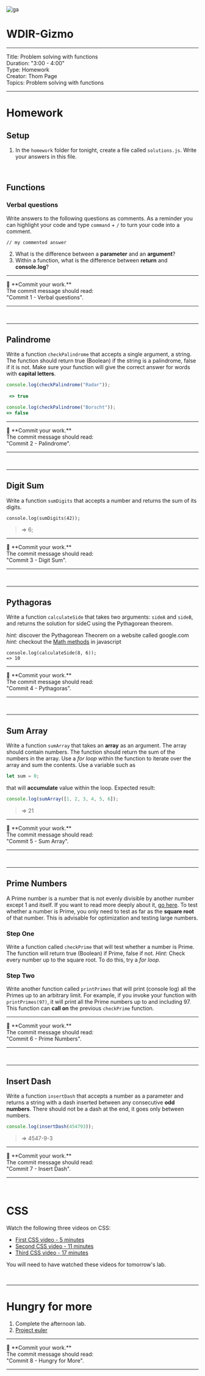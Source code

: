 ![ga](http://mobbook.generalassemb.ly/ga_cog.png)

# WDIR-Gizmo

---
Title: Problem solving with functions<br>
Duration: "3:00 - 4:00" <br>
Type: Homework<br>
Creator: Thom Page<br>
Topics: Problem solving with functions<br>

---

# Homework

## Setup
1) In the `homework` folder for tonight, create a file called `solutions.js`. Write your answers in this file.
<br>

## Functions

### Verbal questions

Write answers to the following questions as comments. As a reminder you can highlight your code and type `command` + `/` to turn your code into a comment.

```
// my commented answer
```
2. What is the difference between a **parameter** and an **argument**?
3. Within a function, what is the difference between **return** and **console.log**?

<hr>
&#x1F534; **Commit your work.** <br>
The commit message should read: <br>
"Commit 1 - Verbal questions".
<hr>

<br>

<hr>

## Palindrome
Write a function `checkPalindrome` that accepts a single argument, a string. The function should return true (Boolean) if the string is a palindrome, false if it is not. Make sure your function will give the correct answer for words with **capital letters**.

```javascript
console.log(checkPalindrome("Radar"));
 
 => true
```
```javascript
console.log(checkPalindrome("Borscht"));
=> false
```
<hr>
&#x1F534; **Commit your work.** <br>
The commit message should read: <br>
"Commit 2 - Palindrome".
<hr>

<br>

<hr>

## Digit Sum
Write a function `sumDigits` that accepts a number and returns the sum of its digits.
```
console.log(sumDigits(42));
```
> => 6;
<hr>
&#x1F534; **Commit your work.** <br>
The commit message should read: <br>
"Commit 3 - Digit Sum".
<hr>

<br>

<hr>

## Pythagoras
Write a function `calculateSide` that takes two arguments: `sideA` and `sideB`, and returns the solution for sideC using the Pythagorean theorem.
  
_hint:_ discover the Pythagorean Theorem on a website called google.com  
_hint:_ checkout the [Math methods](https://developer.mozilla.org/en-US/docs/Web/JavaScript/Reference/Global_Objects/Math) in javascript
```
console.log(calculateSide(8, 6));
=> 10
```
<hr>
&#x1F534; **Commit your work.** <br>
The commit message should read: <br>
"Commit 4 - Pythagoras".
<hr>

<br>

<hr>

## Sum Array
Write a function `sumArray` that takes an **array** as an argument.
The array should contain numbers. The function should return the sum of the numbers in the array.
Use a _for loop_ within the function to iterate over the array and sum the contents.
Use a variable such as 
```javascript
let sum = 0;
```
that will **accumulate** value within the loop.
Expected result:
```javascript
console.log(sumArray([1, 2, 3, 4, 5, 6]);
```
> => 21
<hr>
&#x1F534; **Commit your work.** <br>
The commit message should read: <br>
"Commit 5 - Sum Array".
<hr>

<br>

<hr>

## Prime Numbers
A Prime number is a number that is not evenly divisible by another number except 1 and itself. If you want to read more deeply about it, [go here](https://en.wikipedia.org/wiki/Prime_number).
To test whether a number is Prime, you only need to test as far as the **square root** of that number. This is advisable for optimization and testing large numbers.

### Step One
Write a function called `checkPrime` that will test whether a number is Prime. The function will return true (Boolean) if Prime, false if not.
_Hint:_ Check every number up to the square root. To do this, try a _for loop_.

### Step Two
Write another function called `printPrimes` that will print (console log) all the Primes up to an arbitrary limit. For example, if you invoke your function with `printPrimes(97)`, it will print all the Prime numbers up to and including 97.
This function can **call on** the previous `checkPrime` function.
</details>

<hr>
&#x1F534; **Commit your work.** <br>
The commit message should read: <br>
"Commit 6 - Prime Numbers".
<hr>
<br>

<hr>

## Insert Dash
Write a function `insertDash` that accepts a number as a parameter and returns a string with a dash inserted between any consecutive **odd numbers**. There should not be a dash at the end, it goes only between numbers.
```javascript
console.log(insertDash(454793));
```
> => 4547-9-3

<hr>
&#x1F534; **Commit your work.** <br>
The commit message should read: <br>
"Commit 7 - Insert Dash".
<hr>
<br>


# CSS
Watch the following three videos on CSS:

- [First CSS video - 5 minutes](https://www.youtube.com/watch?v=xWiT2TWCFjc&index=3&list=PLdnONIhPScST0Vy4LrIZiYKpFNoxgyH7J)
- [Second CSS video - 11 minutes](https://www.youtube.com/watch?v=UMMHsQPmfug&index=4&list=PLdnONIhPScST0Vy4LrIZiYKpFNoxgyH7J)
- [Third CSS video - 17 minutes](https://www.youtube.com/watch?v=g0Aq2kP5-CY&index=5&list=PLdnONIhPScST0Vy4LrIZiYKpFNoxgyH7J)

You will need to have watched these videos for tomorrow's lab.

<br>
<hr>

# Hungry for more

1. Complete the afternoon lab.
2. [Project euler](https://projecteuler.net/archives)

<hr>
&#x1F534; **Commit your work.** <br>
The commit message should read: <br>
"Commit 8 - Hungry for More".
<hr>
<br>
